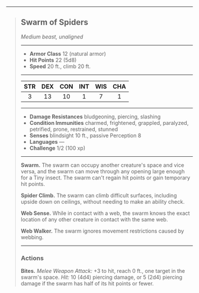 ***
> ## Swarm of Spiders
> *Medium beast, unaligned*
> 
> ***
> 
> - **Armor Class** 12 (natural armor)
> - **Hit Points** 22 (5d8)
> - **Speed** 20 ft., climb 20 ft.
> 
> ***
> 
> |STR|DEX|CON|INT|WIS|CHA|
> |:---:|:---:|:---:|:---:|:---:|:---:|
> |3|13|10|1|7|1|
> 
> ***
> 
> - **Damage Resistances** bludgeoning, piercing, slashing
> - **Condition Immunities** charmed, frightened, grappled, paralyzed, petrified, prone, restrained, stunned
> - **Senses** blindsight 10 ft., passive Perception 8
> - **Languages** —
> - **Challenge** 1/2 (100 xp)
> 
> ***
> 
> **Swarm.** The swarm can occupy another creature's space and vice versa, and the swarm can move through any opening large enough for a Tiny insect. The swarm can't regain hit points or gain temporary hit points.
> 
> **Spider Climb.** The swarm can climb difficult surfaces, including upside down on ceilings, without needing to make an ability check.
> 
> **Web Sense.** While in contact with a web, the swarm knows the exact location of any other creature in contact with the same web.
> 
> **Web Walker.** The swarm ignores movement restrictions caused by webbing.
> 
> ***
> 
> ### Actions
> **Bites.** *Melee Weapon Attack:* +3 to hit, reach 0 ft., one target in the swarm's space. *Hit:* 10 (4d4) piercing damage, or 5 (2d4) piercing damage if the swarm has half of its hit points or fewer.